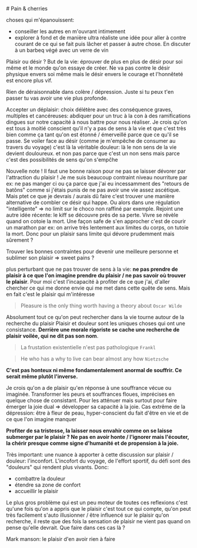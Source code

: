 # Pain & cherries

choses qui m'épanouissent: 
- conseiller les autres en m'ouvrant intimement
- explorer à fond et de manière ultra réaliste une idée pour aller à contre courant de ce qui se fait puis lâcher et passer
  à autre chose. En discuter à un barbeq végé avec un verre de vin

Plaisir ou désir ? But de la vie: éprouver de plus en plus de désir pour soi même et le monde qu'on essaye de créer. Ne va pas contre le désir physique envers soi même mais le désir envers le courage et l'honnêteté est encore plus vif.

Rien de déraisonnable dans colère / dépression. Juste si tu peux t'en passer tu vas avoir une vie plus profonde.

Accepter un déplaisir: choix délétère avec des conséquence graves, multiples et cancéreuses: abdiquer pour un truc à la con à des ramifications dingues sur notre capacité à nous battre pour nous réaliser. Je crois qu'on est tous à moitié conscient qu'il n'y a pas de sens à la vie et que c'est très bien comme ça tant qu'on est étonné / émerveillé parce que ce qu'il se passe. Se voiler face au désir (comme je m'empêche de consumer au travers du voyage) c'est là la véritable douleur: là le non sens de la vie devient douloureux. et non pas parce que c'est un non sens mais parce c'est des possibilités de sens qu'on s'empĉhe

Nouvelle note !
Il faut une bonne raison pour ne pas se laisser dévorer par l'attraction du plaisir !
Je me suis beaucoup contraint niveau nourriture par ex: ne pas manger ci ou ça parce que j'ai eu incessamment des "retours de batôns"
comme si j'étais punis de ne pas avoir une vie assez ascétique.
Mais ptet ce que je devrais / aurais dû faire c'est trouver une manière alternative de combler ce désir qui happe.
Ou alors dans une régulation "intelligente" => no limit sur le choco non raffiné par exemple.
Rejoint une autre idée récente: le kiff se découvre près de sa perte. Vivre se révèle quand on cotoie la mort.
Une façon safe de s'en approcher c'est de courir un marathon par ex: on arrive très lentement aux limites du corps, on tutoie la mort.
Donc pour un plaisir sans limite qui dévore prudemment mais sûrement ?

Trouver les bonnes contraintes pour devenir une meilleure personne et sublimer son plaisir
=> sweet pains ?

plus perturbant que ne pas trouver de sens à la vie: **ne pas prendre de plaisir à ce que l'on imagine prendre du plaisir / ne pas savoir où trouver le plaisir**. Pour moi c'est l'incapacité à profiter de ce que j'ai, d'aller chercher ce qui me donne envie qui me met dans cette quête de sens. Mais en fait c'est le plaisir qui m'intéresse

> Pleasure is the only thing worth having a theory about
`Oscar Wilde`

Absolument tout ce qu'on peut rechercher dans la vie tourne autour de la recherche du plaisir
Plaisir et douleur sont les uniques choses qui ont une consistance. **Derrière une morale rigoriste se cache une recherche de plaisir voilée, qui ne dit pas son nom**.

> La frustation existentielle n'est pas pathologique
`Frankl`

> He who has a why to live can bear almost any how
`Nietzsche`

**C'est pas honteux ni même fondamentalement anormal de souffrir. Ce serait même plutôt l'inverse.**

Je crois qu'on a de plaisir qu'en réponse à une souffrance vécue ou imaginée.
Transformer les peurs et souffrances floues, imprécises en quelque chose de consistant. Pour les atténuer mais surtout pour faire émerger la joie dual => développer sa capacité à la joie.
Cas extrême de la dépression: être à fleur de peau, hyper-conscient du fait d'être en vie et de ce que l'on imagine manquer

**Profiter de sa tristesse, la laisser nous envahir comme on se laisse submerger par le plaisir ? Ne pas en avoir honte / l'ignorer mais l'écouter, la chérir presque comme signe d'humanité et de propension à la joie.**

Très important: une nuance à apporter à cette discussion sur plaisir / douleur: l'inconfort.
L'incofort du voyage, de l'effort sportif, du défi sont des "douleurs" qui rendent plus vivants. Donc:
- combattre la douleur
- étendre sa zone de confort
- accueillir le plaisir


Le plus gros problème qui est un peu moteur de toutes ces reflexions c'est qu'une fois qu'on a appris que le plaisir c'est tout ce qui compte, qu'on peut très facilement s'auto illusionner / être influencé sur le plaisir qu'on recherche, il reste que des fois la sensation de plaisir ne vient pas quand on pense qu'elle devrait. Que faire dans ces cas là ?

Mark manson: le plaisir d'en avoir rien à faire